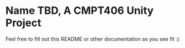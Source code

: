 # Name TBD, A CMPT406 Unity Project

Feel free to fill out this README or other documentation as you see fit :)
